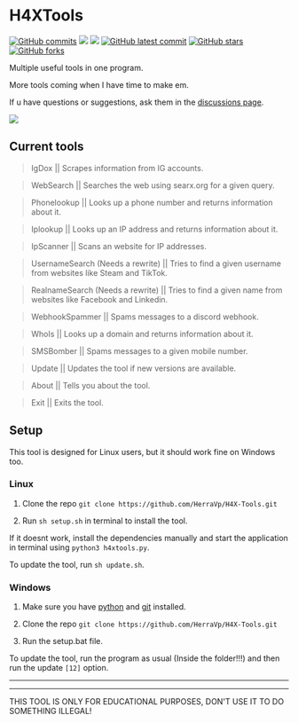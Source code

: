 # H4XTools
[![GitHub commits](https://badgen.net/github/commits/V1li/H4X-Tools)](https://GitHub.com/HerraVp/H4X-Tools/commit/)
![](https://img.shields.io/tokei/lines/github/V1li/H4X-Tools)
![](https://img.shields.io/github/languages/code-size/v1li/h4x-tools)
[![GitHub latest commit](https://badgen.net/github/last-commit/HerraVp/H4X-Tools)](https://GitHub.com/HerraVp/H4X-Tools/commit/)
[![GitHub stars](https://badgen.net/github/stars/V1li/H4X-Tools)](https://GitHub.com/HerraVp/H4X-Tools/stargazers/)
[![GitHub forks](https://badgen.net/github/forks/V1li/H4X-Tools)](https://GitHub.com/HerraVp/H4X-Tools/network/)

Multiple useful tools in one program.

More tools coming when I have time to make em.

If u have questions or suggestions, ask them in the [discussions page](https://github.com/HerraVp/H4X-Tools/discussions/3).


![](https://github.com/HerraVp/H4X-Tools/blob/master/img/gui-v0.2.4plus.png?raw=true)

## Current tools
>IgDox || Scrapes information from IG accounts.

>WebSearch || Searches the web using searx.org for a given query.

>Phonelookup || Looks up a phone number and returns information about it.

>Iplookup || Looks up an IP address and returns information about it.

>IpScanner || Scans an website for IP addresses.

>UsernameSearch (Needs a rewrite) || Tries to find a given username from websites like Steam and TikTok.

>RealnameSearch (Needs a rewrite) || Tries to find a given name from websites like Facebook and Linkedin.

>WebhookSpammer || Spams messages to a discord webhook.

>WhoIs || Looks up a domain and returns information about it.

>SMSBomber || Spams messages to a given mobile number.

>Update || Updates the tool if new versions are available.

>About || Tells you about the tool.

>Exit || Exits the tool.

## Setup
This tool is designed for Linux users, but it should work fine on Windows too.

### Linux
1. Clone the repo `git clone https://github.com/HerraVp/H4X-Tools.git`

2. Run `sh setup.sh` in terminal to install the tool.

If it doesnt work, install the dependencies manually and start the application in terminal using `python3 h4xtools.py`.

To update the tool, run `sh update.sh`.

### Windows
1. Make sure you have [python](https://www.python.org/downloads/) and [git](https://git-scm.com/downloads) installed.

2. Clone the repo `git clone https://github.com/HerraVp/H4X-Tools.git`

3. Run the setup.bat file.

To update the tool, run the program as usual (Inside the folder!!!) and then run the update `[12]` option.

-------------------------------------------
-------------------------------------------
THIS TOOL IS ONLY FOR EDUCATIONAL PURPOSES, DON'T USE IT TO DO SOMETHING ILLEGAL!

